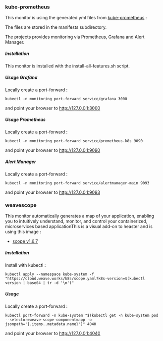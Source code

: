 ### kube-prometheus
This monitor is using the generated yml files from [kube-prometheus](https://github.com/coreos/prometheus-operator/tree/master/contrib/kube-prometheus) :

The files are stored in the manifests subdirectory. 

The projects provides monitoring via Prometheus, Grafana and Alert Manager.

##### Installation
This monitor is installed with the install-all-features.sh script.

##### Usage Grafana
Locally create a port-forward :
```
kubectl -n monitoring port-forward service/grafana 3000
```
and point your browser to http://127.0.0.1:3000

##### Usage Prometheus
Locally create a port-forward :
```
kubectl -n monitoring port-forward service/prometheus-k8s 9090
```
and point your browser to http://127.0.0.1:9090

##### Alert Manager
Locally create a port-forward :
```
kubectl -n monitoring port-forward service/alertmanager-main 9093
```
and point your browser to http://127.0.0.1:9093

### weavescope
This monitor automatically generates a map of your application, enabling you to intuitively understand, monitor, and control your containerized, microservices based applicationThis is a visual add-on to heaster and is using this image :
- [scope v1.6.7](https://hub.docker.com/r/weaveworks/scope/)
##### Installation
Install with kubectl :
```
kubectl apply --namespace kube-system -f "https://cloud.weave.works/k8s/scope.yaml?k8s-version=$(kubectl version | base64 | tr -d '\n')"
```
##### Usage
Locally create a port-forward :
```
kubectl port-forward -n kube-system "$(kubectl get -n kube-system pod --selector=weave-scope-component=app -o jsonpath='{.items..metadata.name}')" 4040
```
and point your browser to http://127.0.0.1:4040 